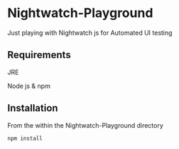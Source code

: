 # Nightwatch-Playground
Just playing with Nightwatch js for Automated UI testing

## Requirements
JRE

Node js & npm

## Installation
From the within the Nightwatch-Playground directory

```npm install```

